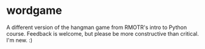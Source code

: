 # wordgame
A different version of the hangman game from RMOTR's intro to Python course.
Feedback is welcome, but please be more constructive than critical. I'm new. :)
